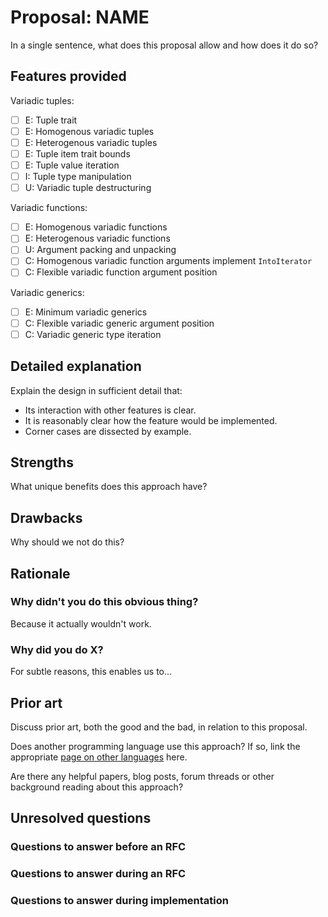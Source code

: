 # Proposal: NAME

In a single sentence, what does this proposal allow and how does it do so?

## Features provided

Variadic tuples:

- [ ] E: Tuple trait
- [ ] E: Homogenous variadic tuples
- [ ] E: Heterogenous variadic tuples
- [ ] E: Tuple item trait bounds
- [ ] E: Tuple value iteration
- [ ] I: Tuple type manipulation
- [ ] U: Variadic tuple destructuring
  
Variadic functions:

- [ ] E: Homogenous variadic functions
- [ ] E: Heterogenous variadic functions
- [ ] U: Argument packing and unpacking
- [ ] C: Homogenous variadic function arguments implement `IntoIterator`
- [ ] C: Flexible variadic function argument position

Variadic generics:

- [ ] E: Minimum variadic generics
- [ ] C: Flexible variadic generic argument position
- [ ] C: Variadic generic type iteration

## Detailed explanation

Explain the design in sufficient detail that:

- Its interaction with other features is clear.
- It is reasonably clear how the feature would be implemented.
- Corner cases are dissected by example.

## Strengths

What unique benefits does this approach have?

## Drawbacks

Why should we not do this?

## Rationale

### Why didn't you do this obvious thing?

Because it actually wouldn't work.

### Why did you do X?

For subtle reasons, this enables us to...

## Prior art

Discuss prior art, both the good and the bad, in relation to this proposal.

Does another programming language use this approach? If so, link the appropriate [page on other languages](./../variadics-in-other-langs/language-comparisons.md) here.

Are there any helpful papers, blog posts, forum threads or other background reading about this approach?

## Unresolved questions

### Questions to answer before an RFC

### Questions to answer during an RFC

### Questions to answer during implementation
